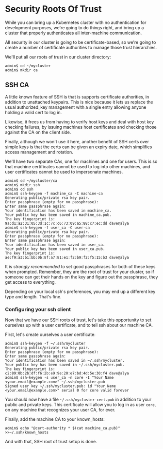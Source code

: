 # Security Roots Of Trust

While you can bring up a Kubernetes cluster with no authentication for
development purposes, we're going to do things right, and bring up a
cluster that properly authenticates all inter-machine communication.

All security in our cluster is going to be certificate-based, so we're
going to create a number of certificate authorities to manage those
trust hierarchies.

We'll put all our roots of trust in our cluster directory:

```console
admin$ cd ~/mycluster
admin$ mkdir ca
```

## SSH CA

A little known feature of SSH is that is supports certificate
authorities, in addition to unattached keypairs. This is nice because
it lets us replace the usual authorized_key management with a single
entry allowing anyone holding a valid cert to log in.

Likewise, it frees us from having to verify host keys and deal with
host key checking failures, by issuing machines host certificates and
checking those against the CA on the client side.

Finally, although we won't use it here, another benefit of SSH certs over simple keys is that the certs can be given an expiry date, which simplifies access management and rotation.

We'll have two separate CAs, one for machines and one for users. This
is so that machine certificates cannot be used to log into other
machines, and user certificates cannot be used to impersonate
machines.

```console
admin$ cd ~/mycluster/ca
admin$ mkdir ssh
admin$ cd ssh
admin$ ssh-keygen -f machine_ca -C machine-ca
Generating public/private rsa key pair.
Enter passphrase (empty for no passphrase): 
Enter same passphrase again: 
Your identification has been saved in machine_ca.
Your public key has been saved in machine_ca.pub.
The key fingerprint is:
9a:d1:a2:31:05:3d:1c:7c:c6:73:09:a5:88:c7:ec:dd dave@alya
admin$ ssh-keygen -f user_ca -C user-ca
Generating public/private rsa key pair.
Enter passphrase (empty for no passphrase): 
Enter same passphrase again: 
Your identification has been saved in user_ca.
Your public key has been saved in user_ca.pub.
The key fingerprint is:
ae:f9:a3:b1:bb:0b:8f:a7:81:e1:f2:b9:f2:f5:15:b3 dave@alya
```

It is _strongly recommended_ to set good passphrases for both of these
keys when prompted. Remember, they are the root of trust for your
cluster, so if someone can get their hands on the key and figure out
the passphrase, they get access to everything.

Depending on your local ssh's preferences, you may end up a different
key type and length. That's fine.

### Configuring your ssh client

Now that we have our SSH roots of trust, let's take this opportunity
to set ourselves up with a user certificate, and to tell ssh about our
machine CA.

First, let's create ourselves a user certificate:

```console
admin$ ssh-keygen -f ~/.ssh/mycluster
Generating public/private rsa key pair.
Enter passphrase (empty for no passphrase): 
Enter same passphrase again: 
Your identification has been saved in ~/.ssh/mycluster.
Your public key has been saved in ~/.ssh/mycluster.pub.
The key fingerprint is:
c2:89:0b:2b:df:f6:2b:e9:9e:20:e7:bd:4d:5e:30:f4 dave@alya
admin$ ssh-keygen -s user_ca -n core -I "Your Name <your.email@example.com>" ~/.ssh/mycluster.pub
Signed user key ~/.ssh/mycluster.pub: id "Your Name <your.email@example.com>" serial 0 for core valid forever
```

You should now have a file `~/.ssh/mycluster-cert.pub` in addition to
your public and private keys. This certificate will allow you to log
in as user `core`, on any machine that recognizes your user CA, for
ever.

Finally, add the machine CA to your known_hosts:

```console
admin$ echo "@cert-authority * $(cat machine_ca.pub)" >>~/.ssh/known_hosts
```

And with that, SSH root of trust setup is done.
